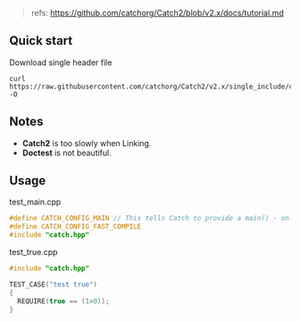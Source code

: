 > refs: https://github.com/catchorg/Catch2/blob/v2.x/docs/tutorial.md

## Quick start

Download single header file

```shell
curl https://raw.githubusercontent.com/catchorg/Catch2/v2.x/single_include/catch2/catch.hpp -O
```

## Notes
- **Catch2** is too slowly when Linking.
- **Doctest** is not beautiful.

## Usage

test_main.cpp

```cpp
#define CATCH_CONFIG_MAIN // This tells Catch to provide a main() - only do this in one cpp file
#define CATCH_CONFIG_FAST_COMPILE
#include "catch.hpp"
```

test_true.cpp

```cpp
#include "catch.hpp"

TEST_CASE("test true")
{
  REQUIRE(true == (1>0));
}
```